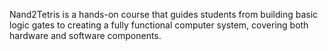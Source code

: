Nand2Tetris is a hands-on course that guides students from building basic logic gates to creating a fully functional computer system, covering both hardware and software components.
